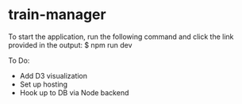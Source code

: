 # train-manager

To start the application, run the following command and click the link provided in the output:
  $ npm run dev
  
To Do:
- Add D3 visualization
- Set up hosting
- Hook up to DB via Node backend
